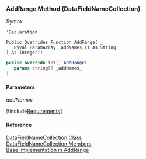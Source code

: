 ﻿### AddRange Method (DataFieldNameCollection)

Syntax

```vbnet
'Declaration

Public Overrides Function AddRange( _
   ByVal ParamArray _addNames_() As String _
) As Integer()
```

```csharp
public override int[] AddRange( 
   params string[] _addNames_
)
```

#### Parameters

_addNames_

[!include[Requirements](../partials/requirements.md)]

#### Reference

[DataFieldNameCollection Class](fcSDK~FChoice.Foundation.DataFieldNameCollection.md)  
[DataFieldNameCollection Members](fcSDK~FChoice.Foundation.DataFieldNameCollection_members.md)  
[Base Implementation in AddRange](fcSDK~FChoice.Foundation.ValidatedNameCollection~AddRange.md)